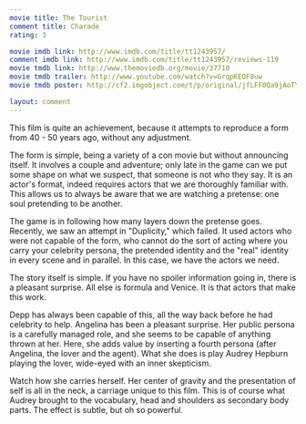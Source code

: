 ```yaml
---
movie title: The Tourist
comment title: Charade
rating: 3

movie imdb link: http://www.imdb.com/title/tt1243957/
comment imdb link: http://www.imdb.com/title/tt1243957/reviews-119
movie tmdb link: http://www.themoviedb.org/movie/37710
movie tmdb trailer: http://www.youtube.com/watch?v=GrqpKEOF8uw
movie tmdb poster: http://cf2.imgobject.com/t/p/original/jfLFF0Qa9jAoTYQIKaSWmMWcKZd.jpg

layout: comment
---
```


This film is quite an achievement, because it attempts to reproduce a form from 40 - 50 years ago, without any adjustment.

The form is simple, being a variety of a con movie but without announcing itself. It involves a couple and adventure; only late in the game can we put some shape on what we suspect, that someone is not who they say. It is an actor's format, indeed requires actors that we are thoroughly familiar with. This allows us to always be aware that we are watching a pretense: one soul pretending to be another.

The game is in following how many layers down the pretense goes. Recently, we saw an attempt in "Duplicity," which failed. It used actors who were not capable of the form, who cannot do the sort of acting where you carry your celebrity persona, the pretended identity and the "real" identity in every scene and in parallel. In this case, we have the actors we need.

The story itself is simple. If you have no spoiler information going in, there is a pleasant surprise. All else is formula and Venice. It is that actors that make this work.

Depp has always been capable of this, all the way back before he had celebrity to help. Angelina has been a pleasant surprise. Her public persona is a carefully managed role, and she seems to be capable of anything thrown at her. Here, she adds value by inserting a fourth persona (after Angelina, the lover and the agent). What she does is play Audrey Hepburn playing the lover, wide-eyed with an inner skepticism. 

Watch how she carries herself. Her center of gravity and the presentation of self is all in the neck, a carriage unique to this film. This is of course what Audrey brought to the vocabulary, head and shoulders as secondary body parts. The effect is subtle, but oh so powerful.
